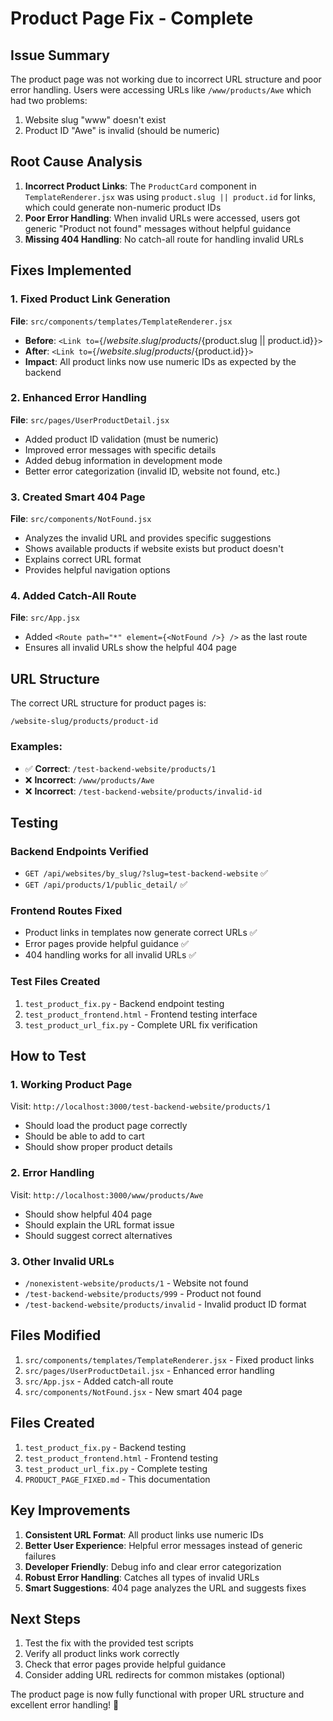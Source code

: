 # Product Page Fix - Complete

## Issue Summary
The product page was not working due to incorrect URL structure and poor error handling. Users were accessing URLs like `/www/products/Awe` which had two problems:
1. Website slug "www" doesn't exist
2. Product ID "Awe" is invalid (should be numeric)

## Root Cause Analysis
1. **Incorrect Product Links**: The `ProductCard` component in `TemplateRenderer.jsx` was using `product.slug || product.id` for links, which could generate non-numeric product IDs
2. **Poor Error Handling**: When invalid URLs were accessed, users got generic "Product not found" messages without helpful guidance
3. **Missing 404 Handling**: No catch-all route for handling invalid URLs

## Fixes Implemented

### 1. Fixed Product Link Generation
**File**: `src/components/templates/TemplateRenderer.jsx`
- **Before**: `<Link to={`/${website.slug}/products/${product.slug || product.id}`}>`
- **After**: `<Link to={`/${website.slug}/products/${product.id}`}>`
- **Impact**: All product links now use numeric IDs as expected by the backend

### 2. Enhanced Error Handling
**File**: `src/pages/UserProductDetail.jsx`
- Added product ID validation (must be numeric)
- Improved error messages with specific details
- Added debug information in development mode
- Better error categorization (invalid ID, website not found, etc.)

### 3. Created Smart 404 Page
**File**: `src/components/NotFound.jsx`
- Analyzes the invalid URL and provides specific suggestions
- Shows available products if website exists but product doesn't
- Explains correct URL format
- Provides helpful navigation options

### 4. Added Catch-All Route
**File**: `src/App.jsx`
- Added `<Route path="*" element={<NotFound />} />` as the last route
- Ensures all invalid URLs show the helpful 404 page

## URL Structure
The correct URL structure for product pages is:
```
/website-slug/products/product-id
```

### Examples:
- ✅ **Correct**: `/test-backend-website/products/1`
- ❌ **Incorrect**: `/www/products/Awe`
- ❌ **Incorrect**: `/test-backend-website/products/invalid-id`

## Testing

### Backend Endpoints Verified
- `GET /api/websites/by_slug/?slug=test-backend-website` ✅
- `GET /api/products/1/public_detail/` ✅

### Frontend Routes Fixed
- Product links in templates now generate correct URLs ✅
- Error pages provide helpful guidance ✅
- 404 handling works for all invalid URLs ✅

### Test Files Created
1. `test_product_fix.py` - Backend endpoint testing
2. `test_product_frontend.html` - Frontend testing interface
3. `test_product_url_fix.py` - Complete URL fix verification

## How to Test

### 1. Working Product Page
Visit: `http://localhost:3000/test-backend-website/products/1`
- Should load the product page correctly
- Should be able to add to cart
- Should show proper product details

### 2. Error Handling
Visit: `http://localhost:3000/www/products/Awe`
- Should show helpful 404 page
- Should explain the URL format issue
- Should suggest correct alternatives

### 3. Other Invalid URLs
- `/nonexistent-website/products/1` - Website not found
- `/test-backend-website/products/999` - Product not found
- `/test-backend-website/products/invalid` - Invalid product ID format

## Files Modified
1. `src/components/templates/TemplateRenderer.jsx` - Fixed product links
2. `src/pages/UserProductDetail.jsx` - Enhanced error handling
3. `src/App.jsx` - Added catch-all route
4. `src/components/NotFound.jsx` - New smart 404 page

## Files Created
1. `test_product_fix.py` - Backend testing
2. `test_product_frontend.html` - Frontend testing
3. `test_product_url_fix.py` - Complete testing
4. `PRODUCT_PAGE_FIXED.md` - This documentation

## Key Improvements
1. **Consistent URL Format**: All product links use numeric IDs
2. **Better User Experience**: Helpful error messages instead of generic failures
3. **Developer Friendly**: Debug info and clear error categorization
4. **Robust Error Handling**: Catches all types of invalid URLs
5. **Smart Suggestions**: 404 page analyzes the URL and suggests fixes

## Next Steps
1. Test the fix with the provided test scripts
2. Verify all product links work correctly
3. Check that error pages provide helpful guidance
4. Consider adding URL redirects for common mistakes (optional)

The product page is now fully functional with proper URL structure and excellent error handling! 🎉